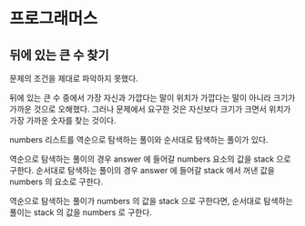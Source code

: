 # 프로그래머스

## 뒤에 있는 큰 수 찾기

문제의 조건을 제대로 파악하지 못했다.

뒤에 있는 큰 수 중에서 가장 자신과 가깝다는 말이 위치가 가깝다는 말이 아니라 크기가 가까운 것으로 오해했다. 그러나 문제에서 요구한 것은 자신보다 크기가 크면서 위치가 가장 가까운 숫자를 찾는 것이다.

numbers 리스트를 역순으로 탐색하는 풀이와 순서대로 탐색하는 풀이가 있다. 

역순으로 탐색하는 풀이의 경우 answer 에 들어갈 numbers 요소의 값을 stack 으로 구한다. 순서대로 탐색하는 풀이의 경우 answer 에 들어갈 stack 에서 꺼낸 값을 numbers 의 요소로 구한다.

역순으로 탐색하는 풀이가 numbers 의 값을 stack 으로 구한다면, 순서대로 탐색하는 풀이는 stack 의 값을 numbers 로 구한다.

